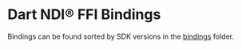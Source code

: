 # Dart NDI® FFI Bindings

Bindings can be found sorted by SDK versions in the [bindings](/bindings/) folder.
